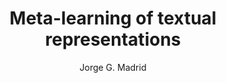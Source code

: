 ---
paperId: 20
author: Jorge G. Madrid
publicationauthor: Madrid, J. G.
title: Meta-learning of textual representations
pdf: --
poster: Poster_Jorge_Madrid
alt: --
type: Poster
topic: Deep Learning
subtopic: Machine Learning
link: 
conference: icml
year: 2019
tags: icml-2019-np
location: California, USA
---